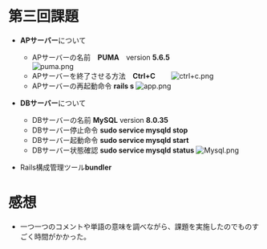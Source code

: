 # 第三回課題
* **APサーバー**について  
  * APサーバーの名前　**PUMA**　version **5.6.5**  
![puma.png](lecture3/img/puma.png)
  * APサーバーを終了させる方法　**Ctrl+C**　　
![ctrl+c.png](lecture3/img/ctrl+c.png)
  * APサーバーの再起動命令 **rails s**
![app.png](lecture3/img/app.png)

* **DBサーバー**について
  * DBサーバーの名前 **MySQL** version **8.0.35**
  * DBサーバー停止命令 **sudo service mysqld stop**
  * DBサーバー起動命令 **sudo service mysqld start**
  * DBサーバー状態確認 **sudo service mysqld status** 
![Mysql.png](lecture3/img/Mysql.png)
* Rails構成管理ツール**bundler**

# 感想
- 一つ一つのコメントや単語の意味を調べながら、課題を実施したのでものすごく時間がかかった。  